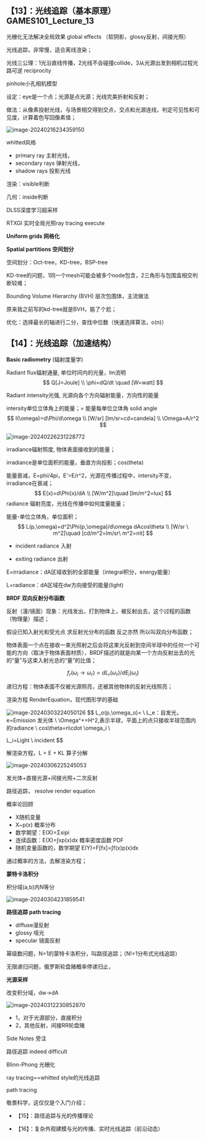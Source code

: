 ## 【13】：光线追踪（基本原理）GAMES101_Lecture_13

 光栅化无法解决全局效果 global effects  （软阴影，glossy反射，间接光照）

光线追踪，非常慢，适合离线渲染；

光线三公理：1光沿直线传播，2光线不会碰撞collide，3从光源出发到相机过程光路可逆 reciprocity

pinhole小孔相机模型

设定：eye是一个点；光源是点光源；光线完美折射和反射；

做法：从像素投射光线，与场景相交得到交点，交点和光源连线，判定可见性和可见度，计算着色写回像素值；

![image-20240216234359150](../../../../../AppData/Roaming/Typora/typora-user-images/image-20240216234359150.png)

whitted风格

- primary ray  主射光线，
- secondary rays  弹射光线，
- shadow rays  投影光线

渲染：visible判断

几何：inside判断

DLSS深度学习超采样

RTXGI 实时全局光照ray tracing execute

**Uniform grids 网格化** 

**Spatial partitions  空间划分**

空间划分：Oct-tree，KD-tree，BSP-tree

KD-tree的问题，1同一个mesh可能会被多个node包含，2三角形与包围盒相交判断较难；

Bounding Volume Hierarchy (BVH)  层次包围体，主流做法

原来我之前写的kd-tree就是BVH，尴了个尬；

优化：选择最长的轴进行二分，查找中位数（快速选择算法，o(n)）



## 【14】：光线追踪（加速结构）

 

**Basic radiometry** (辐射度量学)  

Radiant flux辐射通量, 单位时间内的光量，lm流明
$$
Q[J=Joule] \\
\phi=dQ/dt \quad [W=watt]
$$

Radiant intensity光强, 光源向各个方向辐射能量，方向性的能量

intersity单位立体角上的能量；= 能量每单位立体角 solid angle
$$
I(\omega)=d\Phi/d\omega \\
[W/sr] [lm/sr=cd=candela] \\
\Omega=A/r^2
$$


![image-20240226231228772](../../../../AppData/Roaming/Typora/typora-user-images/image-20240226231228772.png)

irradiance辐射照度, 物体表面接收到的能量；

irradiance是单位面积的能量，垂直方向投影；cos(theta)

能量衰减，E=phi/4pi，E'=E/r^2，光源在传播过程中，intersity不变，irradiance在衰减；
$$
E(x)=d\Phi(x)/dA \\
[W/m^2]\quad [lm/m^2=lux]
$$
radiance  辐射亮度，光线在传播中如何度量能量；

能量-单位立体角，单位面积；
$$
L(p,\omega)=d^2\Phi(p,\omega)/d\omega dAcos\theta \\
[W/sr \  m^2]\quad [cd/m^2=lm/sr\ m^2=nit]
$$

- incident radiance 入射

- exiting radiance 出射


E=irradiance：dA区域收到的全部能量（integral积分，energy能量）

L=radiance：dA区域在dw方向接受的能量(light)

**BRDF 双向反射分布函数**

反射（漫/镜面）现象：光线发出，打到物体上，被反射出去，这个过程的函数（物理量）描述；

假设已知入射光和受光点 求反射光分布的函数 反之亦然 所以叫双向分布函数；

物体表面一个点在接收一束光照射之后会将这束光反射到空间半球中的任何一个可能的方向（取决于物体表面材质），BRDF描述的就是向某一个方向反射出去的光的“量”与这束入射光总的“量”的比值；

$$
f_r(\omega_i \rightarrow \omega_r)=dL_r(\omega_r)/dE_i(\omega_i)
$$

递归方程：物体表面不仅被光源照亮，还被其他物体的反射光线照亮；

渲染方程 RenderEquation，现代图形学的基础

![image-20240303224050126](../../../../../AppData/Roaming/Typora/typora-user-images/image-20240303224050126.png)
$$
L_o(p,\omega_o)= \\
L_e：自发光，e=Emission 发光体 \\
\Omega^+=H^2,表示半球，平面上的点只接收半球范围内的radiance \\
cos\theta=n\cdot \omega_i \\

L_i=Light \  incident
$$

解渲染方程，L = E + KL  算子分解

![image-20240306225245053](../../../../../AppData/Roaming/Typora/typora-user-images/image-20240306225245053.png)

发光体+直接光源+间接光照+二次反射

路径追踪， resolve render equation

概率论回顾

- X随机变量
- X~p(x) 概率分布
- 数学期望：E(X)=Σxipi
- 连续函数：E(X)=∫xp(x)dx 概率密度函数 PDF
- 随机变量函数的，数学期望 E(Y)=F[fx]=∫f(x)p(x)dx

通过概率的方法，去解渲染方程；

**蒙特卡洛积分**

积分域(a,b)内N等分

![image-20240304231859541](../../../../../AppData/Roaming/Typora/typora-user-images/image-20240304231859541.png)

**路径追踪 path tracing**

- diffuse漫反射
- glossy 哑光
- specular 镜面反射

幂级数问题，N=1的蒙特卡洛积分，叫路径追踪；（N!=1分布式光线追踪）

无限递归问题，俄罗斯轮盘赌概率停递归止，

**光源采样**

改变积分域，dw->dA

![image-20240312230852870](../../../../../AppData/Roaming/Typora/typora-user-images/image-20240312230852870.png)

- 1，对于光源部分，直接积分
- 2，其他反射，间接RR轮盘赌

Side Notes 旁注

路径追踪 indeed difficult

Blinn-Phong 光栅化

ray tracing==whitted style的光线追踪

path tracing

敬畏科学，这仅仅是个入门介绍；



- 【15】：路径追踪与光的传播理论

 

- 【16】：复杂外观建模与光的传播、实时光线追踪（前沿动态）